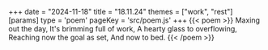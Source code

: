+++
date = "2024-11-18"
title = "18.11.24"
themes = ["work", "rest"]
[params]
  type = 'poem'
  pageKey = 'src/poem.js'
+++
{{< poem >}}
Maxing out the day,
It's brimming full of work,
A hearty glass to overflowing,
Reaching now the goal as set,
And now to bed.
{{< /poem >}}